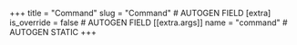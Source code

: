 +++
title = "Command"
slug = "Command" # AUTOGEN FIELD
[extra]
is_override = false # AUTOGEN FIELD
[[extra.args]]
name = "command" # AUTOGEN STATIC
+++
